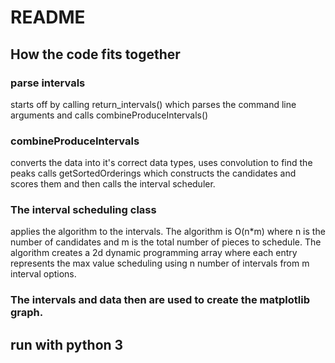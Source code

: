 # README
## How the code fits together

### parse intervals
starts off by calling return_intervals() which parses the command line arguments and calls combineProduceIntervals()

### combineProduceIntervals
converts the data into it's correct data types, uses convolution to find the peaks calls getSortedOrderings which constructs the candidates and scores them and then calls the interval scheduler.

### The interval scheduling class
applies the algorithm to the intervals. The algorithm is O(n*m) where n is the number of candidates and m is the total number of pieces to schedule. The algorithm creates a 2d dynamic programming array where each entry represents the max value scheduling using n number of intervals from m interval options.

### The intervals and data then are used to create the matplotlib graph.

## run with python 3

